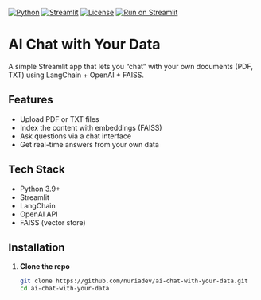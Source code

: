 [![Python](https://img.shields.io/badge/python-3.9%2B-blue)]()
[![Streamlit](https://img.shields.io/badge/streamlit-1-FF4B4B)]()
[![License](https://img.shields.io/badge/license-MIT-green)]()
[![Run on Streamlit](https://static.streamlit.io/badges/streamlit_badge_black_white.svg)](https://share.streamlit.io/your-username/ai-chat-with-your-data/main/main.py)

# AI Chat with Your Data

A simple Streamlit app that lets you “chat” with your own documents (PDF, TXT) using LangChain + OpenAI + FAISS.

## Features

- Upload PDF or TXT files
- Index the content with embeddings (FAISS)
- Ask questions via a chat interface
- Get real-time answers from your own data

## Tech Stack

- Python 3.9+
- Streamlit
- LangChain
- OpenAI API
- FAISS (vector store)

## Installation

1. **Clone the repo**  
   ```bash
   git clone https://github.com/nuriadev/ai-chat-with-your-data.git
   cd ai-chat-with-your-data
